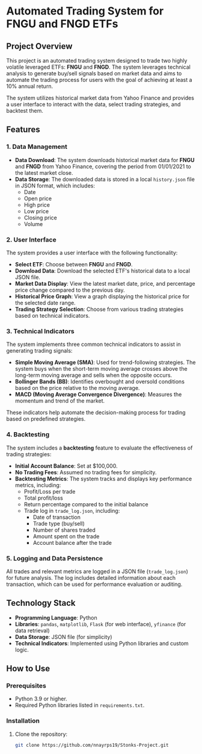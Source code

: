 # Automated Trading System for FNGU and FNGD ETFs

## Project Overview
This project is an automated trading system designed to trade two highly volatile leveraged ETFs: **FNGU** and **FNGD**. The system leverages technical analysis to generate buy/sell signals based on market data and aims to automate the trading process for users with the goal of achieving at least a 10% annual return.

The system utilizes historical market data from Yahoo Finance and provides a user interface to interact with the data, select trading strategies, and backtest them.

## Features

### 1. Data Management
- **Data Download**: The system downloads historical market data for **FNGU** and **FNGD** from Yahoo Finance, covering the period from 01/01/2021 to the latest market close.
- **Data Storage**: The downloaded data is stored in a local `history.json` file in JSON format, which includes:
  - Date
  - Open price
  - High price
  - Low price
  - Closing price
  - Volume

### 2. User Interface
The system provides a user interface with the following functionality:
- **Select ETF**: Choose between **FNGU** and **FNGD**.
- **Download Data**: Download the selected ETF's historical data to a local JSON file.
- **Market Data Display**: View the latest market date, price, and percentage price change compared to the previous day.
- **Historical Price Graph**: View a graph displaying the historical price for the selected date range.
- **Trading Strategy Selection**: Choose from various trading strategies based on technical indicators.

### 3. Technical Indicators
The system implements three common technical indicators to assist in generating trading signals:
- **Simple Moving Average (SMA)**: Used for trend-following strategies. The system buys when the short-term moving average crosses above the long-term moving average and sells when the opposite occurs.
- **Bollinger Bands (BB)**: Identifies overbought and oversold conditions based on the price relative to the moving average.
- **MACD (Moving Average Convergence Divergence)**: Measures the momentum and trend of the market.

These indicators help automate the decision-making process for trading based on predefined strategies.

### 4. Backtesting
The system includes a **backtesting** feature to evaluate the effectiveness of trading strategies:
- **Initial Account Balance**: Set at $100,000.
- **No Trading Fees**: Assumed no trading fees for simplicity.
- **Backtesting Metrics**: The system tracks and displays key performance metrics, including:
  - Profit/Loss per trade
  - Total profit/loss
  - Return percentage compared to the initial balance
  - Trade log in `trade_log.json`, including:
    - Date of transaction
    - Trade type (buy/sell)
    - Number of shares traded
    - Amount spent on the trade
    - Account balance after the trade

### 5. Logging and Data Persistence
All trades and relevant metrics are logged in a JSON file (`trade_log.json`) for future analysis. The log includes detailed information about each transaction, which can be used for performance evaluation or auditing.

## Technology Stack
- **Programming Language**: Python
- **Libraries**: `pandas`, `matplotlib`, `Flask` (for web interface), `yfinance` (for data retrieval)
- **Data Storage**: JSON file (for simplicity)
- **Technical Indicators**: Implemented using Python libraries and custom logic.

## How to Use

### Prerequisites
- Python 3.9 or higher.
- Required Python libraries listed in `requirements.txt`.

### Installation
1. Clone the repository:
   ```bash
   git clone https://github.com/nnayrps19/Stonks-Project.git

